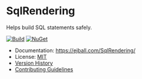 # SqlRendering

Helps build SQL statements safely.

[![Build](https://github.com/ejball/SqlRendering/workflows/Build/badge.svg)](https://github.com/ejball/SqlRendering/actions?query=workflow%3ABuild) [![NuGet](https://img.shields.io/nuget/v/SqlRendering.svg)](https://www.nuget.org/packages/SqlRendering)

* Documentation: https://ejball.com/SqlRendering/
* License: [MIT](LICENSE)
* [Version History](VersionHistory.md)
* [Contributing Guidelines](CONTRIBUTING.md)
